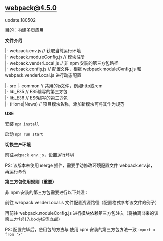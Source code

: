 ## webpack@4.5.0

update_180502

目的：构建多页应用

**文件介绍**

|- webpack.env.js // 获取当前运行环境  
|- webpack.moduleConfig.js // 模块注册  
|- webpack.venderLocal.js // 非 npm 安装的第三方包路径  
|- webpack.config.js // 配置文件，根据 webpack.moduleConfig.js 和 webpack.venderLocal.js 进行动态配置

|- src
    |- common // 共用的js文件，例如http或rem  
    |- lib_ES5 // ES5编写的第三方包  
    |- lib_ES6 // ES6编写的第三方包  
    |- (Home|News) // 项目模块名称，添加新模块可将其作为规范

**USE**

安装 `npm install`

启动 `npm run start`

**切换生产环境**

前往`webpack.env.js`，设置运行环境

PS: 该版本未使用 merge 插件，需要手动修改环境配置文件 webpack.env.js，再运行命令

**第三方包使用规则（重要）**

非 npm 安装的第三方包需要进行以下处理：

前往 webpack.venderLocal.js 文件配置资源路径（配置格式参考该文件的例子）

再前往 webpack.moduleConfig.js 进行模块依赖第三方包注入（将抽离出来的该第三方包引入body标签底部）

PS: 配置完毕后，使用包的方法与 使用 npm 安装的第三方包方法一致 `import x from 'x'`
